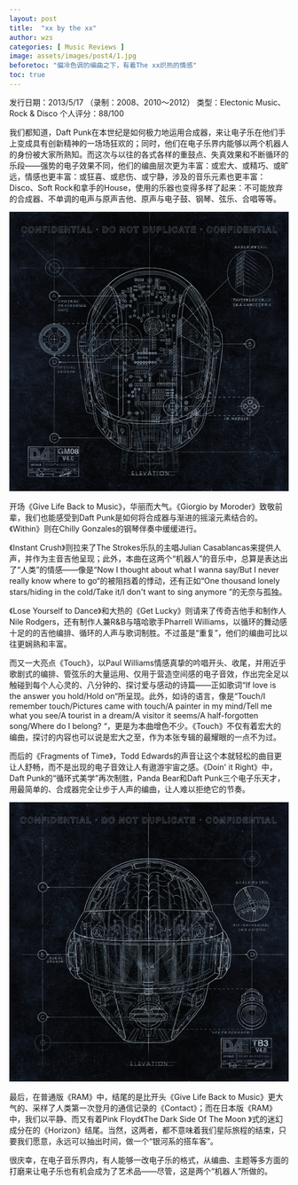 ```yaml
---
layout: post
title:  "xx by the xx"
author: wzs
categories: [ Music Reviews ]
image: assets/images/post4/1.jpg
beforetoc: "偏冷色调的编曲之下，有着The xx炽热的情感"
toc: true
---
```


发行日期：2013/5/17 （录制：2008、2010～2012）
类型：Electonic Music、Rock & Disco
个人评分：88/100

我们都知道，Daft Punk在本世纪是如何极力地运用合成器，来让电子乐在他们手上变成具有创新精神的一场场狂欢的；同时，他们在电子乐界内能够以两个机器人的身份被大家所熟知。而这次与以往的各式各样的重鼓点、失真效果和不断循环的乐段——强势的电子效果不同，他们的编曲层次更为丰富：或宏大、或精巧、或旷远，情感也更丰富：或狂喜、或悲伤、或宁静，涉及的音乐元素也更丰富：Disco、Soft Rock和拿手的House，使用的乐器也变得多样了起来：不可能放弃的合成器、不单调的电声与原声吉他、原声与电子鼓、钢琴、弦乐、合唱等等。

![](https://github.com/wzs-zwdxsky/wzs-zwdxsky.github.io/blob/main/assets/images/post4/2.png?raw=true)

开场《Give Life Back to Music》，华丽而大气。《Giorgio by Moroder》致敬前辈，我们也能感受到Daft Punk是如何将合成器与渐进的摇滚元素结合的。《Within》则在Chilly Gonzales的钢琴伴奏中缓缓进行。

《Instant Crush》则拉来了The Strokes乐队的主唱Julian Casablancas来提供人声，并作为主音吉他呈现；此外，本曲在这两个“机器人”的音乐中，总算是表达出了“人类”的情感——像是“Now I thought about what I wanna say/But I never really know where to go“的被阻挡着的悸动，还有正如“One thousand lonely stars/hiding in the cold/Take it/I don't want to sing anymore ”的无奈与孤独。

《Lose Yourself to Dance》和大热的《Get Lucky》则请来了传奇吉他手和制作人Nile Rodgers，还有制作人兼R&B与嘻哈歌手Pharrell Williams，以循环的舞动感十足的的吉他编排、循环的人声与歌词制胜。不过虽是“重复”，他们的编曲可比以往更娴熟和丰富。

而又一大亮点《Touch》，以Paul Williams情感真挚的吟唱开头、收尾，并用近乎歌剧式的编排、管弦乐的大量运用、仅用于营造空间感的电子音效，作出完全足以触碰到每个人心灵的、八分钟的、探讨爱与感动的诗篇——正如歌词“If love is the answer you hold/Hold on“所呈现。此外，如诗的语言，像是“Touch/I remember touch/Pictures came with touch/A painter in my mind/Tell me what you see/A tourist in a dream/A visitor it seems/A half-forgotten song/Where do I belong? “，更是为本曲增色不少。《Touch》不仅有着宏大的编曲，探讨的内容也可以说是宏大之至，作为本张专辑的最耀眼的一点不为过。

而后的《Fragments of Time》，Todd Edwards的声音让这个本就轻松的曲目更让人舒畅，而不是出现的电子音效让人有遨游宇宙之感。《Doin' it Right》中，Daft Punk的“循环式美学”再次制胜，Panda Bear和Daft Punk三个电子乐天才，用最简单的、合成器完全让步于人声的编曲，让人难以拒绝它的节奏。

![](https://github.com/wzs-zwdxsky/wzs-zwdxsky.github.io/blob/main/assets/images/post4/3.png?raw=true)

最后，在普通版《RAM》中，结尾的是比开头《Give Life Back to Music》更大气的、采样了人类第一次登月的通信记录的《Contact》；而在日本版《RAM》中，我们以平静、而又有着Pink Floyd《The Dark Side Of The Moon 》式的迷幻成分在的《Horizon》结尾。当然，这两者，都不意味着我们星际旅程的结束，只要我们愿意，永远可以抽出时间，做一个“银河系的搭车客”。

很庆幸，在电子音乐界内，有人能够一改电子乐的格式，从编曲、主题等多方面的打磨来让电子乐也有机会成为了艺术品——尽管，这是两个“机器人”所做的。
